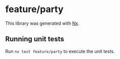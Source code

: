# feature/party

This library was generated with [Nx](https://nx.dev).

## Running unit tests

Run `nx test feature/party` to execute the unit tests.
